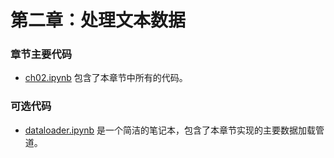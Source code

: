 # 第二章：处理文本数据

### 章节主要代码

- [ch02.ipynb](ch02.ipynb) 包含了本章节中所有的代码。

### 可选代码

- [dataloader.ipynb](dataloader.ipynb) 是一个简洁的笔记本，包含了本章节实现的主要数据加载管道。